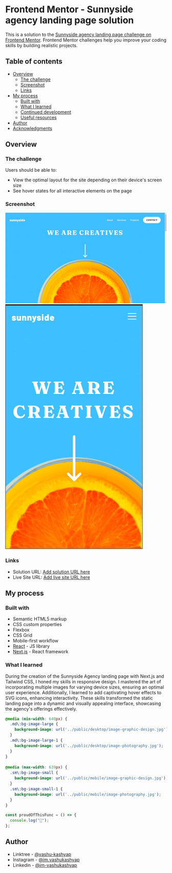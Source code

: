 # Frontend Mentor - Sunnyside agency landing page solution

This is a solution to the [Sunnyside agency landing page challenge on Frontend Mentor](https://www.frontendmentor.io/challenges/sunnyside-agency-landing-page-7yVs3B6ef). Frontend Mentor challenges help you improve your coding skills by building realistic projects.

## Table of contents

- [Overview](#overview)
  - [The challenge](#the-challenge)
  - [Screenshot](#screenshot)
  - [Links](#links)
- [My process](#my-process)
  - [Built with](#built-with)
  - [What I learned](#what-i-learned)
  - [Continued development](#continued-development)
  - [Useful resources](#useful-resources)
- [Author](#author)
- [Acknowledgments](#acknowledgments)

## Overview

### The challenge

Users should be able to:

- View the optimal layout for the site depending on their device's screen size
- See hover states for all interactive elements on the page

### Screenshot

![](./public/desktop.png )
![](./public/mobile.png)


### Links

- Solution URL: [Add solution URL here](https://github.com/vashu-kashyap/sunnyday-frontend.io-challange)
- Live Site URL: [Add live site URL here](https://sunnyday-frontend-io-challange.vercel.app/)

## My process

### Built with

- Semantic HTML5 markup
- CSS custom properties
- Flexbox
- CSS Grid
- Mobile-first workflow
- [React](https://reactjs.org/) - JS library
- [Next.js](https://nextjs.org/) - React framework



### What I learned

During the creation of the Sunnyside Agency landing page with Next.js and Tailwind CSS, I honed my skills in responsive design. I mastered the art of incorporating multiple images for varying device sizes, ensuring an optimal user experience. Additionally, I learned to add captivating hover effects to SVG icons, enhancing interactivity. These skills transformed the static landing page into a dynamic and visually appealing interface, showcasing the agency's offerings effectively.



```css
@media (min-width: 640px) {
  .md\:bg-image-large {
    background-image: url('../public/desktop/image-graphic-design.jpg');
  }
  .md\:bg-image-large-1 {
    background-image: url('../public/desktop/image-photography.jpg');
  }
}

@media (max-width: 639px) {
  .sm\:bg-image-small {
    background-image: url('../public/mobile/image-graphic-design.jpg');
  }
  .sm\:bg-image-small-1 {
    background-image: url('../public/mobile/image-photography.jpg');
  }
}
```

```js
const proudOfThisFunc = () => {
  console.log("🎉");
};
```

## Author

- Linktree - [@vashu-kashyap](https://linktr.ee/Im.vashukashyap)
- Instagram - [@im.vashukashyap](https://www.instagram.com/im.vashukashyap/)
- Linkedin - [@im-vashukashyap](https://www.linkedin.com/in/im-vashukashyap/)


